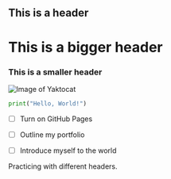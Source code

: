 ## This is a header
# This is a bigger header
### This is a smaller header

![Image of Yaktocat](https://octodex.github.com/images/yaktocat.png)

``` python
print("Hello, World!")
```
- [ ] Turn on GitHub Pages
- [ ] Outline my portfolio
- [ ] Introduce myself to the world



Practicing with different headers.
